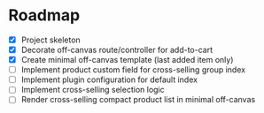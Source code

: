 # Roadmap

- [x] Project skeleton
- [x] Decorate off-canvas route/controller for add-to-cart
- [x] Create minimal off-canvas template (last added item only)
- [ ] Implement product custom field for cross-selling group index
- [ ] Implement plugin configuration for default index
- [ ] Implement cross-selling selection logic
- [ ] Render cross-selling compact product list in minimal off-canvas
